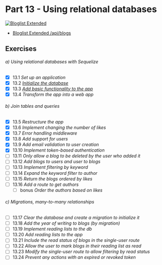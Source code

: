 # Part 13 - Using relational databases

[![Bloglist Extended](https://github.com/valolipasto/FullStackOpen/actions/workflows/part-13-bloglist.yml/badge.svg)](https://github.com/valolipasto/FullStackOpen/actions/workflows/part-13-bloglist.yml)

- [Bloglist Extended /api/blogs](https://bloglist-extended.valokoodari.eu/api/blogs)  


## Exercises

###### a) Using relational databases with Sequelize  
- [x] 13.1 _Set up an application_  
- [x] 13.2 _[Initialize the database](commands.sql)_  
- [x] 13.3 _[Add basic functionality to the app](cli.js)_  
- [x] 13.4 _Transform the app into a web app_  

###### b) Join tables and queries  
- [x] 13.5 _Restructure the app_  
- [x] 13.6 _Implement changing the number of likes_  
- [x] 13.7 _Error handling middleware_  
- [x] 13.8 _Add support for users_  
- [x] 13.9 _Add email validation to user creation_  
- [x] 13.10 _Implement token-based authentication_  
- [ ] 13.11 _Only allow a blog to be deleted by the user who added it_  
- [ ] 13.12 _Add blogs to users and user to blogs_  
- [ ] 13.13 _Implement filtering by keyword_  
- [ ] 13.14 _Expand the keyword filter to author_  
- [ ] 13.15 _Return the blogs ordered by likes_  
- [ ] 13.16 _Add a route to get authors_  
  - [ ] bonus _Order the authors based on likes_  

###### c) Migrations, many-to-many relationships  
- [ ] 13.17 _Clear the database and create a migration to initialize it_  
- [ ] 13.18 _Add the year of writing to blogs (by migration)_  
- [ ] 13.19 _Implement reading lists to the db_  
- [ ] 13.20 _Add reading lists to the app_  
- [ ] 13.21 _Include the read status of blogs in the single-user route_  
- [ ] 13.22 _Allow the user to mark blogs in their reading list as read_  
- [ ] 13.23 _Modify the single-user route to allow filtering by read status_  
- [ ] 13.24 _Prevent any actions with an expired or revoked token_  
